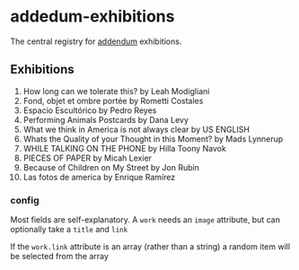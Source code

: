 # addedum-exhibitions

The central registry for [addendum](http://addendum.kadist.org) exhibitions.

## Exhibitions

1. How long can we tolerate this? by Leah Modigliani 
2. Fond, objet et ombre portée by Rometti Costales 
3. Espacio Escultórico by Pedro Reyes
4. Performing Animals Postcards by Dana Levy
5. What we think in America is not always clear by US ENGLISH
6. Whats the Quality of your Thought in this Moment? by Mads Lynnerup
7. WHILE TALKING ON THE PHONE by Hilla Toony Navok
8. PIECES OF PAPER by Micah Lexier
9. Because of Children on My Street by Jon Rubin
10. Las fotos de america by Enrique Ramírez

### config

Most fields are self-explanatory. A `work` needs an `image` attribute, but can optionally take a `title` and `link`

If the `work.link` attribute is an array (rather than a string) a random item will be selected from the array
